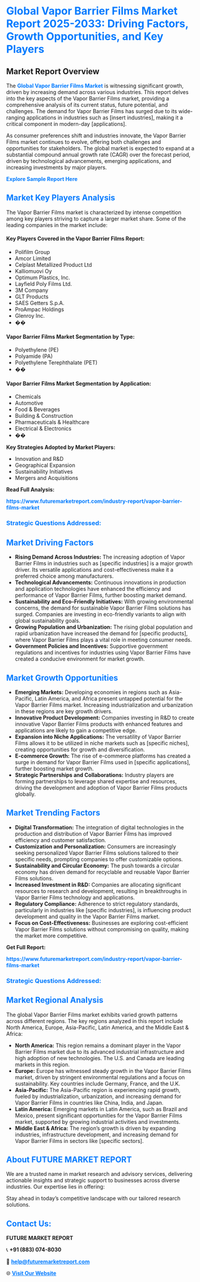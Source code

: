 <h1 style="color: #007BFF;">Global Vapor Barrier Films Market Report 2025-2033: Driving Factors, Growth Opportunities, and Key Players</h1>

<section id="overview">
<h2>Market Report Overview</h2>
<p>The <a href="https://www.futuremarketreport.com/industry-report/vapor-barrier-films-market" style="color: #007BFF; text-decoration: none;"><strong>Global Vapor Barrier Films Market</strong></a> is witnessing significant growth, driven by increasing demand across various industries. This report delves into the key aspects of the Vapor Barrier Films market, providing a comprehensive analysis of its current status, future potential, and challenges. The demand for Vapor Barrier Films has surged due to its wide-ranging applications in industries such as [insert industries], making it a critical component in modern-day [applications].</p>
<p>As consumer preferences shift and industries innovate, the Vapor Barrier Films market continues to evolve, offering both challenges and opportunities for stakeholders. The global market is expected to expand at a substantial compound annual growth rate (CAGR) over the forecast period, driven by technological advancements, emerging applications, and increasing investments by major players.</p>
</section>

<section id="overview">
<p><a href="https://www.futuremarketreport.com/request-sample/reportId=118010" style="color: #007BFF; text-decoration: none;"><strong>Explore Sample Report Here</strong></a></p>
</section>

<section id="key-players">
<h2 style="color: #007BFF;">Market Key Players Analysis</h2>
<p>The Vapor Barrier Films market is characterized by intense competition among key players striving to capture a larger market share. Some of the leading companies in the market include:</p>
<h4>Key Players Covered in the Vapor Barrier Films Report:</h4>
<ul><li>Polifilm Group</li><li>Amcor Limited</li><li>Celplast Metallized Product Ltd</li><li>Kalliomuovi Oy</li><li>Optimum Plastics, Inc.</li><li>Layfield Poly Films Ltd.</li><li>3M Company</li><li>GLT Products</li><li>SAES Getters S.p.A.</li><li>ProAmpac Holdings</li><li>Glenroy Inc.</li><li>��</li></ul>
<h4>Vapor Barrier Films Market Segmentation by Type:</h4>
<ul><li>Polyethylene (PE)</li><li>Polyamide (PA)</li><li>Polyethylene Terephthalate (PET)</li><li>��</li></ul>

<h4>Vapor Barrier Films Market Segmentation by Application:</h4>
<ul><li>Chemicals</li><li>Automotive</li><li>Food &amp; Beverages</li><li>Building &amp; Construction</li><li>Pharmaceuticals &amp; Healthcare</li><li>Electrical &amp; Electronics</li><li>��</li></ul>
<p><strong>Key Strategies Adopted by Market Players:</strong></p>
<ul>
<li>Innovation and R&D</li>
<li>Geographical Expansion</li>
<li>Sustainability Initiatives</li>
<li>Mergers and Acquisitions</li>
</ul>
</section>

<section>
<p><strong>Read Full Analysis: </strong></p><a href="https://www.futuremarketreport.com/industry-report/vapor-barrier-films-market" style="color: #007BFF; text-decoration: none;"><strong>https://www.futuremarketreport.com/industry-report/vapor-barrier-films-market</strong></a>
<h3 style="color: #007BFF;">Strategic Questions Addressed:</h3>
</section>

<section id="driving-factors">
<h2 style="color: #007BFF;">Market Driving Factors</h2>
<ul>
<li><strong>Rising Demand Across Industries:</strong> The increasing adoption of Vapor Barrier Films in industries such as [specific industries] is a major growth driver. Its versatile applications and cost-effectiveness make it a preferred choice among manufacturers.</li>
<li><strong>Technological Advancements:</strong> Continuous innovations in production and application technologies have enhanced the efficiency and performance of Vapor Barrier Films, further boosting market demand.</li>
<li><strong>Sustainability and Eco-Friendly Initiatives:</strong> With growing environmental concerns, the demand for sustainable Vapor Barrier Films solutions has surged. Companies are investing in eco-friendly variants to align with global sustainability goals.</li>
<li><strong>Growing Population and Urbanization:</strong> The rising global population and rapid urbanization have increased the demand for [specific products], where Vapor Barrier Films plays a vital role in meeting consumer needs.</li>
<li><strong>Government Policies and Incentives:</strong> Supportive government regulations and incentives for industries using Vapor Barrier Films have created a conducive environment for market growth.</li>
</ul>
</section>

<section id="growth-opportunities">
<h2 style="color: #007BFF;">Market Growth Opportunities</h2>
<ul>
<li><strong>Emerging Markets:</strong> Developing economies in regions such as Asia-Pacific, Latin America, and Africa present untapped potential for the Vapor Barrier Films market. Increasing industrialization and urbanization in these regions are key growth drivers.</li>
<li><strong>Innovative Product Development:</strong> Companies investing in R&D to create innovative Vapor Barrier Films products with enhanced features and applications are likely to gain a competitive edge.</li>
<li><strong>Expansion into Niche Applications:</strong> The versatility of Vapor Barrier Films allows it to be utilized in niche markets such as [specific niches], creating opportunities for growth and diversification.</li>
<li><strong>E-commerce Growth:</strong> The rise of e-commerce platforms has created a surge in demand for Vapor Barrier Films used in [specific applications], further boosting market growth.</li>
<li><strong>Strategic Partnerships and Collaborations:</strong> Industry players are forming partnerships to leverage shared expertise and resources, driving the development and adoption of Vapor Barrier Films products globally.</li>
</ul>
</section>

<section id="trending-factors">
<h2 style="color: #007BFF;">Market Trending Factors</h2>
<ul>
<li><strong>Digital Transformation:</strong> The integration of digital technologies in the production and distribution of Vapor Barrier Films has improved efficiency and customer satisfaction.</li>
<li><strong>Customization and Personalization:</strong> Consumers are increasingly seeking personalized Vapor Barrier Films solutions tailored to their specific needs, prompting companies to offer customizable options.</li>
<li><strong>Sustainability and Circular Economy:</strong> The push towards a circular economy has driven demand for recyclable and reusable Vapor Barrier Films solutions.</li>
<li><strong>Increased Investment in R&D:</strong> Companies are allocating significant resources to research and development, resulting in breakthroughs in Vapor Barrier Films technology and applications.</li>
<li><strong>Regulatory Compliance:</strong> Adherence to strict regulatory standards, particularly in industries like [specific industries], is influencing product development and quality in the Vapor Barrier Films market.</li>
<li><strong>Focus on Cost-Effectiveness:</strong> Businesses are exploring cost-efficient Vapor Barrier Films solutions without compromising on quality, making the market more competitive.</li>
</ul>
</section>

<section>
<p><strong>Get Full Report: </strong></p><a href="https://www.futuremarketreport.com/industry-report/vapor-barrier-films-market" style="color: #007BFF; text-decoration: none;"><strong>https://www.futuremarketreport.com/industry-report/vapor-barrier-films-market</strong></a>
<h3 style="color: #007BFF;">Strategic Questions Addressed:</h3>
</section>


<section id="regional-analysis">
<h2 style="color: #007BFF;">Market Regional Analysis</h2>
<p>The global Vapor Barrier Films market exhibits varied growth patterns across different regions. The key regions analyzed in this report include North America, Europe, Asia-Pacific, Latin America, and the Middle East & Africa:</p>
<ul>
<li><strong>North America:</strong> This region remains a dominant player in the Vapor Barrier Films market due to its advanced industrial infrastructure and high adoption of new technologies. The U.S. and Canada are leading markets in this region.</li>
<li><strong>Europe:</strong> Europe has witnessed steady growth in the Vapor Barrier Films market, driven by stringent environmental regulations and a focus on sustainability. Key countries include Germany, France, and the U.K.</li>
<li><strong>Asia-Pacific:</strong> The Asia-Pacific region is experiencing rapid growth, fueled by industrialization, urbanization, and increasing demand for Vapor Barrier Films in countries like China, India, and Japan.</li>
<li><strong>Latin America:</strong> Emerging markets in Latin America, such as Brazil and Mexico, present significant opportunities for the Vapor Barrier Films market, supported by growing industrial activities and investments.</li>
<li><strong>Middle East & Africa:</strong> The region’s growth is driven by expanding industries, infrastructure development, and increasing demand for Vapor Barrier Films in sectors like [specific sectors].</li>
</ul>
</section>

<footer>
<h2 style="color: #007BFF;">About FUTURE MARKET REPORT</h2>
<p>We are a trusted name in market research and advisory services, delivering actionable insights and strategic support to businesses across diverse industries. Our expertise lies in offering:</p>

<p>Stay ahead in today’s competitive landscape with our tailored research solutions.</p>

<h2 style="color: #007BFF;">Contact Us:</h2>
<p><strong>FUTURE MARKET REPORT</strong></p>
<p>📞 <strong>+91 (883) 074-8030</strong></p>
<p>📧 <strong><a href="mailto:help@futuremarketreport.com" style="color: #007BFF;">help@futuremarketreport.com</a></strong></p>
<p>🌐 <strong><a href="https://www.futuremarketreport.com/" style="color: #007BFF;">Visit Our Website</a></strong></p>
</footer>